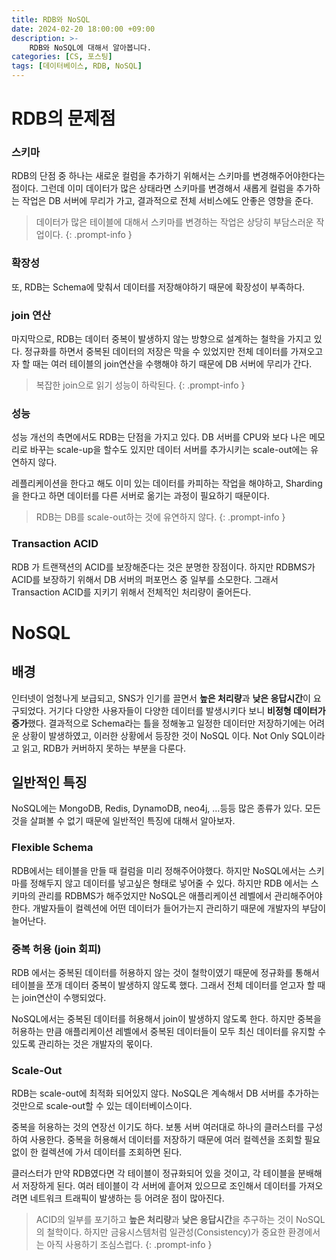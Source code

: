 ```yaml
---
title: RDB와 NoSQL
date: 2024-02-20 18:00:00 +09:00
description: >-
    RDB와 NoSQL에 대해서 알아봅니다.
categories: [CS, 포스팅]
tags: [데이터베이스, RDB, NoSQL]
---
```


# RDB의 문제점

### 스키마

RDB의 단점 중 하나는 새로운 컬럼을 추가하기 위해서는 스키마를 변경해주어야한다는 점이다. 그런데 이미 데이터가 많은 상태라면 스키마를 변경해서 새롭게 컬럼을 추가하는 작업은 DB 서버에 무리가 가고, 결과적으로 전체 서비스에도 안좋은 영향을 준다.

> 데이터가 많은 테이블에 대해서 스키마를 변경하는 작업은 상당히 부담스러운 작업이다.
{: .prompt-info }

### 확장성

또, RDB는 Schema에 맞춰서 데이터를 저장해야하기 때문에 확장성이 부족하다. 

### join 연산

마지막으로, RDB는 데이터 중복이 발생하지 않는 방향으로 설계하는 철학을 가지고 있다. 정규화를 하면서 중복된 데이터의 저장은 막을 수 있었지만 전체 데이터를 가져오고자 할 때는 여러 테이블의 join연산을 수행해야 하기 때문에 DB 서버에 무리가 간다.

> 복잡한 join으로 읽기 성능이 하락된다.
{: .prompt-info }

### 성능

성능 개선의 측면에서도 RDB는 단점을 가지고 있다. DB 서버를 CPU와 보다 나은 메모리로 바꾸는 scale-up을 할수도 있지만 데이터 서버를 추가시키는 scale-out에는 유연하지 않다.

레플리케이션을 한다고 해도 이미 있는 데이터를 카피하는 작업을 해야하고, Sharding을 한다고 하면 데이터를 다른 서버로 옮기는 과정이 필요하기 때문이다.

> RDB는 DB를 scale-out하는 것에 유연하지 않다.
{: .prompt-info }


### Transaction ACID

RDB 가 트랜잭션의 ACID를 보장해준다는 것은 분명한 장점이다. 하지만 RDBMS가 ACID를 보장하기 위해서 DB 서버의 퍼포먼스 중 일부를 소모한다. 그래서 Transaction ACID를 지키기 위해서 전체적인 처리량이 줄어든다.

# NoSQL

## 배경

인터넷이 엄청나게 보급되고, SNS가 인기를 끌면서 **높은 처리량**과 **낮은 응답시간**이 요구되었다. 거기다 다양한 사용자들이 다양한 데이터를 발생시키다 보니 **비정형 데이터가 증가**했다. 결과적으로 Schema라는 틀을 정해놓고 일정한 데이터만 저장하기에는 어려운 상황이 발생하였고, 이러한 상황에서 등장한 것이 NoSQL 이다. Not Only SQL이라고 읽고, RDB가 커버하지 못하는 부분을 다룬다.

## 일반적인 특징

NoSQL에는 MongoDB, Redis, DynamoDB, neo4j, …등등 많은 종류가 있다. 모든 것을 살펴볼 수 없기 때문에 일반적인 특징에 대해서 알아보자.

### Flexible Schema

RDB에서는 테이블을 만들 때 컬럼을 미리 정해주어야했다. 하지만 NoSQL에서는 스키마를 정해두지 않고 데이터를 넣고싶은 형태로 넣어줄 수 있다. 하지만 RDB 에서는 스키마의 관리를 RDBMS가 해주었지만 NoSQL은 애플리케이션 레벨에서 관리해주어야 한다. 개발자들이 컬렉션에 어떤 데이터가 들어가는지 관리하기 때문에 개발자의 부담이 늘어난다.

### 중복 허용 (join 회피)

RDB 에서는 중복된 데이터를 허용하지 않는 것이 철학이였기 때문에 정규화를 통해서 테이블을 쪼개 데이터 중복이 발생하지 않도록 했다. 그래서 전체 데이터를 얻고자 할 때는 join연산이 수행되었다. 

NoSQL에서는 중복된 데이터를 허용해서 join이 발생하지 않도록 한다. 하지만 중복을 허용하는 만큼 애플리케이션 레벨에서 중복된 데이터들이 모두 최신 데이터를 유지할 수 있도록 관리하는 것은 개발자의 몫이다.

### Scale-Out

RDB는 scale-out에 최적화 되어있지 않다. NoSQL은 계속해서 DB 서버를 추가하는 것만으로 scale-out할 수 있는 데이터베이스이다. 

중복을 허용하는 것의 연장선 이기도 하다. 보통 서버 여러대로 하나의 클러스터를 구성하여 사용한다. 중복을 허용해서 데이터를 저장하기 때문에 여러 컬렉션을 조회할 필요 없이 한 컬렉션에 가서 데이터를 조회하면 된다.

클러스터가 만약 RDB였다면 각 테이블이 정규화되어 있을 것이고, 각 테이블을 분배해서 저장하게 된다. 여러 테이블이 각 서버에 흩어져 있으므로 조인해서 데이터를 가져오려면 네트워크 트래픽이 발생하는 등 어려운 점이 많아진다.

> ACID의 일부를 포기하고 **높은 처리량**과 **낮은 응답시간**을 추구하는 것이 NoSQL의 철학이다. 하지만 금융시스템처럼 일관성(Consistency)가 중요한 환경에서는 아직 사용하기 조심스럽다.
{: .prompt-info }

